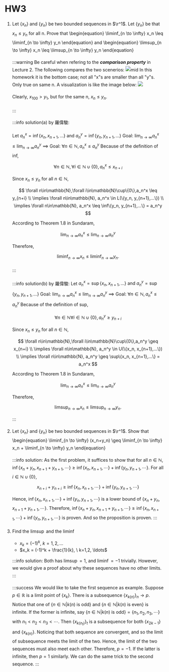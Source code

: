 # HW3

<style>
p{
line-height:1.7em;
}
.markdown-body >*{
font-family: Georgia;
}
img[alt="mid"]{
max-width:60%;
}

</style>


$$
    %一些我定的command%
                %粗體%
    \newcommand{\b}[1]{\mathbf{#1}}
                %Real Number%
    \newcommand{\r}{\mathbb{R}}
                %R^n%
    \newcommand{\rn}{\mathbb{R}^n}
                %R^m%
    \newcommand{\rm}{\mathbb{R}^m}
                %N%
    \newcommand{\n}{\mathbb{N}}
                %epsilon%
    \newcommand{\e}{\epsilon}
    \newcommand{\ve}{\varepsilon}
                %such that 縮寫，加空格%
    \newcommand{\st}{\quad \text{s.t.} \quad}
                %前後空格的文字%
    \newcommand{\qtext}[1]{\quad \text{#1} \quad}
                %把{A|B}變成 \set{A}{B}%
    \newcommand{\set}[2]{ \left\{ #1 \mid #2 \right\}}
$$

<!-- -------1----------------- -->
1. Let $\{x_n\}$ and $\{y_n\}$ be two bounded sequences in $\r^1$. Let $\{y_n\}$ be that $x_n \leq y_n$ for all n. Prove that
    \begin{equation}
    \liminf_{n \to \infty} x_n \leq \liminf_{n \to \infty} y_n
    \end{equation}
    and
    \begin{equation}
    \limsup_{n \to \infty} x_n \leq \limsup_{n \to \infty} y_n
    \end{equation}
    
    :::warning
    Be careful when refering to the ***comparison property*** in Lecture 2. The following compares the two scenerios:
    ![mid](https://i.imgur.com/0uiWcbk.png)
    In this homework it is the bottom case; not all "x"s are smaller than all "y"s. Only true on same n.
    A visualization is like the image below:
    ![](https://i.imgur.com/MwcvcwO.png)
    
    Clearly, $x_{100}>y_1$, but for the same n, $x_n \le y_n$.
    
    :::
    
    :::info
    solution(a) by 羅偉駿:
    
    Let $a_n^x = \inf\{x_n, x_{n+1},...\} \text{ and } a_n^y = \inf\{y_n, y_{n+1},...\}$
    Goal: $\lim_{n \to \infty} a_n^x \leq \lim_{n \to \infty} a_n^y$ $\implies$ Goal: $\forall n\in\mathbb{N},a_n^x \leq a_n^y$
    Because of the definition of inf, 
    $$\forall n\in\mathbb{N},\forall i\in\mathbb{N}\cup\{0\}, a_n^x \leq x_{n+i}$$
    Since $x_n \leq y_n$ for all $n\in\mathbb{N}$,
    $$
   \forall n\in\mathbb{N},\forall i\in\mathbb{N}\cup\{0\},a_n^x \leq y_{n+i} \\
    \implies \forall n\in\mathbb{N}, a_n^x \in L(\{y_n, y_{n+1},...\}) \\
    \implies \forall n\in\mathbb{N}, a_n^x \leq \inf\{y_n, y_{n+1},...\} = a_n^y
    $$
    According to Theorem 1.8 in Sundaram, $$\lim_{n \to \infty} a_n^x \leq \lim_{n \to \infty} a_n^y$$
    Therefore,
    $$\liminf_{n \to \infty} x_n \leq \liminf_{n \to \infty} y_n.$$
    
    :::
    
    :::info
    solution(b) by 羅偉駿:
        Let $a_n^x = \sup\{x_n, x_{n+1},...\} \text{ and } a_n^y = \sup\{y_n, y_{n+1},...\}$
    Goal: $\lim_{n \to \infty} a_n^x \leq \lim_{n \to \infty} a_n^y$ $\implies$ Goal: $\forall n\in\mathbb{N} ,a_n^x \leq a_n^y$
    Because of the definition of sup, 
    $$\forall n\in\mathbb{N}\forall i\in\mathbb{N}\cup\{0\}, a_n^y \geq y_{n+i}$$
    Since $x_n \leq y_n$ for all $n\in\mathbb{N}$,
    $$
    \forall n\in\mathbb{N},\forall i\in\mathbb{N}\cup\{0\},a_n^y \geq x_{n+i} \\
    \implies \forall n\in\mathbb{N}, a_n^y \in U(\{x_n, x_{n+1},...\}) \\
    \implies \forall n\in\mathbb{N}, a_n^y \geq \sup\{x_n, x_{n+1},...\} = a_n^x
    $$
    According to Theorem 1.8 in Sundaram, $$\lim_{n \to \infty} a_n^x \leq \lim_{n \to \infty} a_n^y$$
    Therefore,
    $$\limsup_{n \to \infty} x_n \leq \limsup_{n \to \infty} y_n.$$
    :::

<!-- -------2----------------- -->
2. Let $\{x_n\}$ and $\{y_n\}$ be two bounded sequences in $\r^1$. Show that
    \begin{equation}
    \liminf_{n \to \infty} (x_n+y_n) \geq \liminf_{n \to \infty} x_n + \liminf_{n \to \infty} y_n
    \end{equation}

    :::info
    solution:
    As the first problem, it suffices to show that for all $n\in \mathbb{N}$, $\inf\{x_n+y_n,x_{n+1}+y_{n+1},\cdots\}\geq \inf\{x_n,x_{n+1},\cdots\}+\inf\{y_n,y_{n+1},\cdots\}$.
    For all $i\in \mathbb{N}\cup\{0\}$,
    $$
    x_{n+i}+y_{n+i}\geq \inf\{x_n,x_{n+1},\cdots\}+\inf\{y_n,y_{n+1},\cdots\}
    $$
    Hence, $\inf\{x_n,x_{n+1},\cdots\}+\inf\{y_n,y_{n+1},\cdots\}$ is a lower bound of $\{x_n+y_n,x_{n+1}+y_{n+1},\cdots\}$. Therefore, $\inf\{x_n+y_n,x_{n+1}+y_{n+1},\cdots\}\geq \inf\{x_n,x_{n+1},\cdots\}+\inf\{y_n,y_{n+1},\cdots\}$ is proven. And so the proposition is proven.
    :::

<!-- -------3----------------- -->
3. Find the $\limsup$ and the $\liminf$
    - $x_k = (-1)^k, \ k=1,2, \ldots$
    - $x_k = (-1)^k + \frac{1}{k}, \ k=1,2, \ldots$

    :::info
    solution:
    Both has $\limsup=1$, and $\liminf=-1$ trivially. However, we would give a proof about why these sequences have no other limits.
    :::

    :::success
    We would like to take the first sequence as example. Suppose $p\in \mathbb{R}$ is a limit point of $\{x_k\}$. There is a subsequence $\{x_{k(n)}\}_n\to p$. Notice that one of $\{n\in\mathbb{N}|k(n) \text{ is odd}\}$ and $\{n\in\mathbb{N}|k(n) \text{ is even}\}$ is infinite.
    If the former is infinite, say $\{n\in\mathbb{N}|k(n) \text{ is odd}\}=\{n_1,n_2,n_3,\cdots\}$ with $n_1<n_2<n_3<\cdots$.
    Then $\{x_{k(n_t)}\}_t$ is a subsequence for both $\{x_{2k-1}\}$ and $\{x_{k(n)}\}$. Noticing that both sequence are convergent, and so the limit of subsequence meets the limit of the two. Hence, the limit of the two sequences must also meet each other. Therefore, $p=-1$.
    If the latter is infinite, then $p=1$ similarly.
    We can do the same trick to the second sequence.
    :::
